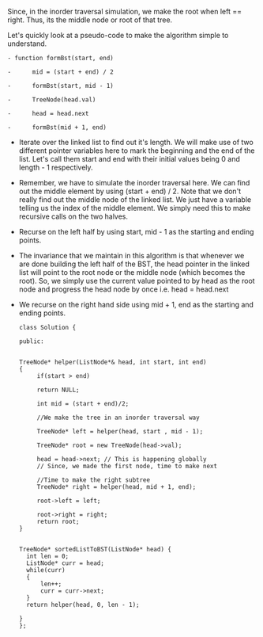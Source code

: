 Since, in the inorder traversal simulation, we make the root when left == right.
Thus, its the middle node or root of that tree.

Let's quickly look at a pseudo-code to make the algorithm simple to understand. 



    - function formBst(start, end)

    -      mid = (start + end) / 2

    -      formBst(start, mid - 1)

    -      TreeNode(head.val)

    -      head = head.next

    -      formBst(mid + 1, end)



- Iterate over the linked list to find out it's length. We will make use of two different pointer variables here to mark the beginning and the end of the list. Let's call them start and end with their initial values being 0 and length - 1 respectively.

- Remember, we have to simulate the inorder traversal here. We can find out the middle element by using (start + end) / 2. Note that we don't really find out the middle node of the linked list. We just have a variable telling us the index of the middle element. We simply need this to make recursive calls on the two halves.

- Recurse on the left half by using start, mid - 1 as the starting and ending points.

- The invariance that we maintain in this algorithm is that whenever we are done building the left half of the BST, the head pointer in the linked list will point to the root node or the middle node (which becomes the root). So, we simply use the current value pointed to by head as the root node and progress the head node by once i.e. head = head.next

- We recurse on the right hand side using mid + 1, end as the starting and ending points.



      class Solution {

      public:


      TreeNode* helper(ListNode*& head, int start, int end)
      {
           if(start > end)

           return NULL;

           int mid = (start + end)/2;

           //We make the tree in an inorder traversal way

           TreeNode* left = helper(head, start , mid - 1);

           TreeNode* root = new TreeNode(head->val);

           head = head->next; // This is happening globally
           // Since, we made the first node, time to make next

           //Time to make the right subtree
           TreeNode* right = helper(head, mid + 1, end);

           root->left = left;

           root->right = right;
           return root;
      }
    
    
      TreeNode* sortedListToBST(ListNode* head) {
        int len = 0;
        ListNode* curr = head;
        while(curr)
        {
            len++;
            curr = curr->next;
        }
        return helper(head, 0, len - 1);
        
      }
      };



